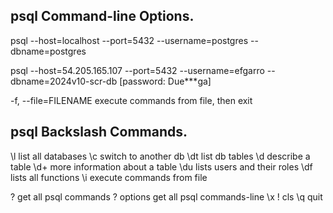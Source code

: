 ## psql Command-line Options.

psql --host=localhost --port=5432 --username=postgres --dbname=postgres

psql --host=54.205.165.107 --port=5432 --username=efgarro --dbname=2024v10-scr-db [password: Due***ga]


-f, --file=FILENAME execute commands from file, then exit

## psql Backslash Commands.

\l list all databases
\c <db-name> switch to another db
\dt list db tables
\d <table-name> describe a table
\d+ <table-name> more information about a table
\du lists users and their roles
\df lists all functions
\i <file-name> execute commands from file

\? get all psql commands
\? options get all psql commands-line
\x
\! cls
\q quit
